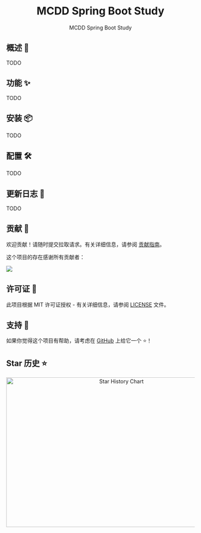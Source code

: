 <div align="center">

<h1 align="center">MCDD Spring Boot Study</h1>
MCDD Spring Boot Study
</div>

## 概述 🥶

TODO

## 功能 ✨

TODO

## 安装 📦

TODO


## 配置 🛠

TODO

## 更新日志 📅

TODO

## 贡献 🤝

欢迎贡献！请随时提交拉取请求。有关详细信息，请参阅 [贡献指南](https://github.com/mcddhub/mcdd-spring-boot-study/blob/main/CONTRIBUTING.md)。

这个项目的存在感谢所有贡献者：

<a href="https://github.com/mcddhub/mcdd-spring-boot-study/graphs/contributors">
  <img src="https://contrib.rocks/image?repo=mcddhub/mcdd-spring-boot-study" />
</a>

## 许可证 📄

此项目根据 MIT 许可证授权 -
有关详细信息，请参阅 [LICENSE](https://github.com/mcddhub/mcdd-spring-boot-study/blob/main/LICENSE) 文件。

## 支持 💖

如果你觉得这个项目有帮助，请考虑在 [GitHub](https://github.com/mcddhub/mcdd-spring-boot-study) 上给它一个 ⭐️！

## Star 历史 ⭐

<div align="center">

<img src="https://api.star-history.com/svg?repos=mcddhub/mcdd-spring-boot-study&type=Date" width="600" height="400" alt="Star History Chart" valign="middle">

</div>